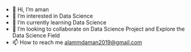 - 👋 Hi, I’m aman
- 👀 I’m interested in Data Science
- 🌱 I’m currently learning  Data Science
- 💞️ I’m looking to collaborate on Data Science Project and Explore the Data Science Field 
- 📫 How to reach me alammdaman2019@gmail.com

<!---
mdamanalam/mdamanalam is a ✨ special ✨ repository because its `README.md` (this file) appears on your GitHub profile.
You can click the Preview link to take a look at your changes.
--->
